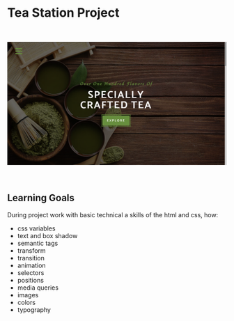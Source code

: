 # Tea Station Project
<br/>

![Screenshot](images/tea-station.png)

<br/>

## Learning Goals

During project work with basic technical a skills of the html and css, how:

<ul>
  <li>css variables</li>
  <li>text and box shadow</li>
  <li>semantic tags</li>
  <li>transform</li>
  <li>transition</li>
  <li>animation</li>
  <li>selectors</li>
  <li>positions</li>
  <li>media queries</li>
  <li>images</li>
  <li>colors</li>
  <li>typography</li>
</ul>
